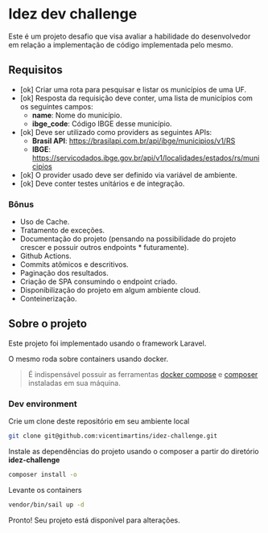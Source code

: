 # Idez dev challenge #

Este é um projeto desafio que visa avaliar a habilidade do desenvolvedor em
relação a implementação de código implementada pelo mesmo.

## Requisitos ##

* [ok] Criar uma rota para pesquisar e listar os municípios de uma UF.
* [ok] Resposta da requisição deve conter, uma lista de municípios com os seguintes campos:
  * **name**: Nome do município.
  * **ibge_code**: Código IBGE desse município.
* [ok] Deve ser utilizado como providers as seguintes APIs:
  * **Brasil API**: https://brasilapi.com.br/api/ibge/municipios/v1/RS
  * **IBGE**: https://servicodados.ibge.gov.br/api/v1/localidades/estados/rs/municipios
* [ok] O provider usado deve ser definido via variável de ambiente.
* [ok] Deve conter testes unitários e de integração.

### Bônus ###
* Uso de Cache.
* Tratamento de exceções.
* Documentação do projeto (pensando na possibilidade do projeto crescer e possuir outros endpoints * futuramente).
* Github Actions.
* Commits atômicos e descritivos.
* Paginação dos resultados.
* Criação de SPA consumindo o endpoint criado.
* Disponibilização do projeto em algum ambiente cloud.
* Conteinerização.

## Sobre o projeto ##

Este projeto foi implementado usando o framework Laravel.

O mesmo roda sobre containers usando docker.

> É indispensável possuir as ferramentas [docker compose](https://docs.docker.com/compose/install/) e
> [composer](https://getcomposer.org/doc/00-intro.md#installation-linux-unix-macos) instaladas em sua máquina.

### Dev environment ###

Crie um clone deste repositório em seu ambiente local

```bash
git clone git@github.com:vicentimartins/idez-challenge.git
```

Instale as dependências do projeto usando o composer a partir do diretório **idez-challenge**

```bash
composer install -o
```

Levante os containers

```bash
vendor/bin/sail up -d
```

Pronto! Seu projeto está disponível para alterações.
